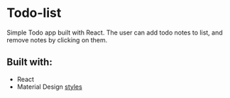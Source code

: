 # Todo-list

Simple Todo app built with React. The user can add todo notes to list,
and remove notes by clicking on them.

## Built with:
* React
* Material Design [styles](https://material.io/)
